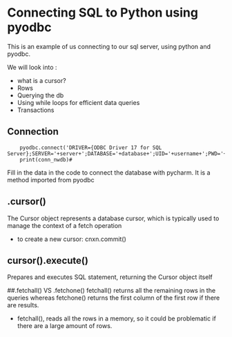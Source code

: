 # Connecting SQL to Python using pyodbc

This is an example of us connecting to our sql server, using python and pyodbc.

We will look into :
- what is a cursor?
- Rows
- Querying the db
- Using while loops for efficient data queries
- Transactions

## Connection
        pyodbc.connect('DRIVER={ODBC Driver 17 for SQL Server};SERVER='+server+';DATABASE='+database+';UID='+username+';PWD='+password)
        print(conn_nwdb)#
 Fill in the data in the code to connect the database with pycharm. It is a method imported from pyodbc
 
## .cursor()
The Cursor object represents a database cursor, which is typically used to manage the context of a fetch operation
- to create a new cursor: cnxn.commit()

## cursor().execute()

Prepares and executes SQL statement, returning the Cursor object itself

##.fetchall() VS .fetchone()
fetchall() returns all the remaining rows in the queries whereas fetchone() returns the first column of the first row if there are results.
- fetchall(), reads all the rows in a memory, so it could be problematic if there are a large amount of rows.

